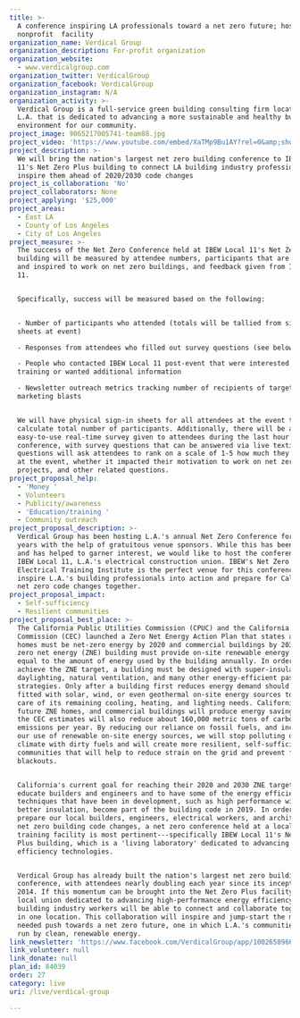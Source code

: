 ```yaml
---
title: >-
  A conference inspiring LA professionals toward a net zero future; hosted at a
  nonprofit  facility
organization_name: Verdical Group
organization_description: For-profit organization
organization_website:
  - www.verdicalgroup.com
organization_twitter: VerdicalGroup
organization_facebook: VerdicalGroup
organization_instagram: N/A
organization_activity: >-
  Verdical Group is a full-service green building consulting firm located in
  L.A. that is dedicated to advancing a more sustainable and healthy built
  environment for our community.
project_image: 9065217005741-team88.jpg
project_video: 'https://www.youtube.com/embed/XaTMp9Bu1AY?rel=0&amp;showinfo=0'
project_description: >-
  We will bring the nation's largest net zero building conference to IBEW Local
  11's Net Zero Plus building to connect LA building industry professionals and
  inspire them ahead of 2020/2030 code changes
project_is_collaboration: 'No'
project_collaborators: None
project_applying: '$25,000'
project_areas:
  - East LA
  - County of Los Angeles
  - City of Los Angeles
project_measure: >-
  The success of the Net Zero Conference held at IBEW Local 11's Net Zero Plus
  building will be measured by attendee numbers, participants that are engaged
  and inspired to work on net zero buildings, and feedback given from IBEW Local
  11.


  Specifically, success will be measured based on the following:


  - Number of participants who attended (totals will be tallied from sign-in
  sheets at event)

  - Responses from attendees who filled out survey questions (see below)

  - People who contacted IBEW Local 11 post-event that were interested in
  training or wanted additional information

  - Newsletter outreach metrics tracking number of recipients of targeted email
  marketing blasts


  We will have physical sign-in sheets for all attendees at the event to
  calculate total number of participants. Additionally, there will be an
  easy-to-use real-time survey given to attendees during the last hour of the
  conference, with survey questions that can be answered via live texting. These
  questions will ask attendees to rank on a scale of 1-5 how much they learned
  at the event, whether it impacted their motivation to work on net zero
  projects, and other related questions.
project_proposal_help:
  - 'Money '
  - Volunteers
  - Publicity/awareness
  - 'Education/training '
  - Community outreach
project_proposal_description: >-
  Verdical Group has been hosting L.A.'s annual Net Zero Conference for three
  years with the help of gratuitous venue sponsors. While this has been great,
  and has helped to garner interest, we would like to host the conference with
  IBEW Local 11, L.A.'s electrical construction union. IBEW's Net Zero Plus
  Electrical Training Institute is the perfect venue for this conference to
  inspire L.A.'s building professionals into action and prepare for California's
  net zero code changes together.
project_proposal_impact:
  - Self-sufficiency
  - Resilient communities
project_proposal_best_place: >-
  The California Public Utilities Commission (CPUC) and the California Energy
  Commission (CEC) launched a Zero Net Energy Action Plan that states all new
  homes must be net-zero energy by 2020 and commercial buildings by 2030.  A
  zero net energy (ZNE) building must provide on-site renewable energy sources
  equal to the amount of energy used by the building annually. In order to
  achieve the ZNE target, a building must be designed with super-insulation,
  daylighting, natural ventilation, and many other energy-efficient passive
  strategies. Only after a building first reduces energy demand should it be
  fitted with solar, wind, or even geothermal on-site energy sources to take
  care of its remaining cooling, heating, and lighting needs. California's
  future ZNE homes, and commercial buildings will produce energy savings that
  the CEC estimates will also reduce about 160,000 metric tons of carbon
  emissions per year. By reducing our reliance on fossil fuels, and increasing
  our use of renewable on-site energy sources, we will stop polluting our
  climate with dirty fuels and will create more resilient, self-sufficient
  communities that will help to reduce strain on the grid and prevent future
  blackouts.


  California's current goal for reaching their 2020 and 2030 ZNE targets is to
  educate builders and engineers and to have some of the energy efficiency
  techniques that have been in development, such as high performance windows and
  better insulation, become part of the building code in 2019. In order to
  prepare our local builders, engineers, electrical workers, and architects for
  net zero building code changes, a net zero conference held at a local union's
  training facility is most pertinent---specifically IBEW Local 11's Net Zero
  Plus building, which is a 'living laboratory' dedicated to advancing energy
  efficiency technologies.


  Verdical Group has already built the nation's largest net zero building
  conference, with attendees nearly doubling each year since its inception in
  2014. If this momentum can be brought into the Net Zero Plus facility, L.A.'s
  local union dedicated to advancing high-performance energy efficiency, then
  building industry workers will be able to connect and collaborate together all
  in one location. This collaboration will inspire and jump-start the much
  needed push towards a net zero future, one in which L.A.'s communities will be
  run by clean, renewable energy.
link_newsletter: 'https://www.facebook.com/VerdicalGroup/app/100265896690345/'
link_volunteer: null
link_donate: null
plan_id: 84039
order: 27
category: live
uri: /live/verdical-group

---
```

